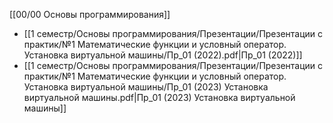 [[00/00 Основы программирования]]

- [[1 семестр/Основы программирования/Презентации/Презентации с практик/№1 Математические функции и условный оператор. Установка виртуальной машины/Пр_01 (2022).pdf|Пр_01 (2022)]]
- [[1 семестр/Основы программирования/Презентации/Презентации с практик/№1 Математические функции и условный оператор. Установка виртуальной машины/Пр_01 (2023) Установка виртуальной машины.pdf|Пр_01 (2023) Установка виртуальной машины]]
